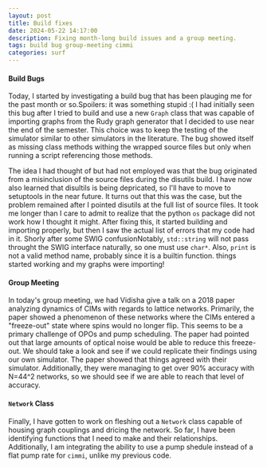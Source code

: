 ```yaml
---
layout: post
title: Build fixes
date: 2024-05-22 14:17:00
description: Fixing month-long build issues and a group meeting.
tags: build bug group-meeting cimmi
categories: surf
---
```


#### Build Bugs

Today, I started by investigating a build bug that has been plauging me for the past month or so.<d-footnote>Spoilers: it was something stupid :(</d-footnote> I had initially seen this bug after I tried to build and use a new `Graph` class that was capable of importing graphs from the Rudy graph generator that I decided to use near the end of the semester. This choice was to keep the testing of the simulator similar to other simulators in the literature. The bug showed itself as missing class methods withing the wrapped source files but only when running a script referencing those methods.

The idea I had thought of but had not employed was that the bug originated from a misinclusion of the source files during the disutils build.<d-footnote> I have now also learned that disultils is being depricated, so I'll have to move to setuptools in the near future.</d-footnote> It turns out that this was the case, but the problem remained after I pointed disutils at the full list of source files. It took me longer than I care to admit to realize that the python `os` package did not work how I thought it might. After fixing this, it started building and importing properly, but then I saw the actual list of errors that my code had in it. Shorly after some SWIG confusion<d-footnote>Notably, `std::string` will not pass throught the SWIG interface naturally, so one must use `char*`. Also, `print` is not a valid method name, probably since it is a builtin function.</d-footnote> things started working and my graphs were importing!

#### Group Meeting

In today's group meeting, we had Vidisha give a talk on a 2018 paper analyzing dynamics of CIMs with regards to lattice networks. Primarily, the paper showed a phenomenon of these networks where the CIMs entered a "freeze-out" state where spins would no longer flip. This seems to be a primary challenge of OPOs and pump scheduling. The paper had pointed out that large amounts of optical noise would be able to reduce this freeze-out. We should take a look and see if we could replicate their findings using our own simulator. The paper showed that things agreed with their simulator. Additionally, they were managing to get over 90% accuracy with N=44^2 networks, so we should see if we are able to reach that level of accuracy.

#### `Network` Class

Finally, I have gotten to work on fleshing out a `Network` class capable of housing graph couplings and dricing the network. So far, I have been identifying functions that I need to make and their relationships. Additionally, I am integrating the ability to use a pump shedule instead of a flat pump rate for `cimmi`, unlike my previous code.

